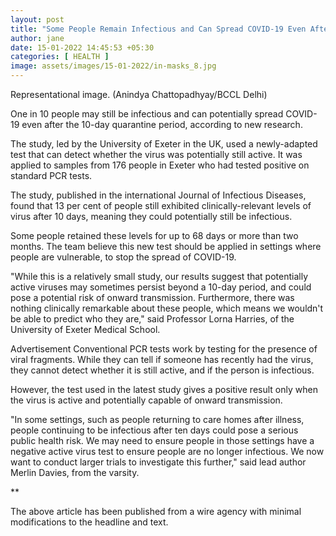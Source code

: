 ```yaml
---
layout: post
title: "Some People Remain Infectious and Can Spread COVID-19 Even After the 10-Day Quarantine Period, Finds Study"
author: jane 
date: 15-01-2022 14:45:53 +05:30 
categories: [ HEALTH ] 
image: assets/images/15-01-2022/in-masks_8.jpg
---
```

Representational image. (Anindya Chattopadhyay/BCCL Delhi)

One in 10 people may still be infectious and can potentially spread COVID-19 even after the 10-day quarantine period, according to new research.

The study, led by the University of Exeter in the UK, used a newly-adapted test that can detect whether the virus was potentially still active. It was applied to samples from 176 people in Exeter who had tested positive on standard PCR tests.

The study, published in the international Journal of Infectious Diseases, found that 13 per cent of people still exhibited clinically-relevant levels of virus after 10 days, meaning they could potentially still be infectious.

Some people retained these levels for up to 68 days or more than two months. The team believe this new test should be applied in settings where people are vulnerable, to stop the spread of COVID-19.

"While this is a relatively small study, our results suggest that potentially active viruses may sometimes persist beyond a 10-day period, and could pose a potential risk of onward transmission. Furthermore, there was nothing clinically remarkable about these people, which means we wouldn't be able to predict who they are," said Professor Lorna Harries, of the University of Exeter Medical School.

Advertisement Conventional PCR tests work by testing for the presence of viral fragments. While they can tell if someone has recently had the virus, they cannot detect whether it is still active, and if the person is infectious.

However, the test used in the latest study gives a positive result only when the virus is active and potentially capable of onward transmission.

"In some settings, such as people returning to care homes after illness, people continuing to be infectious after ten days could pose a serious public health risk. We may need to ensure people in those settings have a negative active virus test to ensure people are no longer infectious. We now want to conduct larger trials to investigate this further," said lead author Merlin Davies, from the varsity.

**

The above article has been published from a wire agency with minimal modifications to the headline and text.